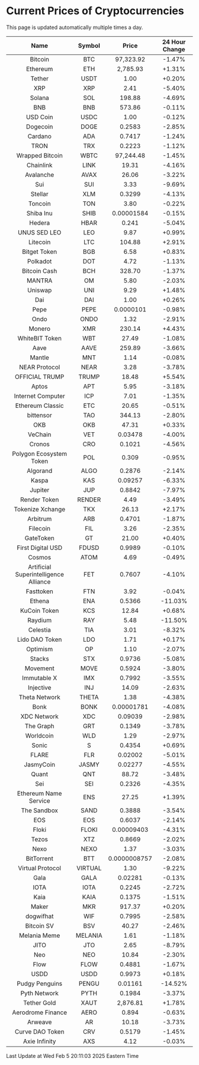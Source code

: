 # Current Prices of Cryptocurrencies
This page is updated automatically multiple times a day.

| Name | Symbol | Price | 24 Hour Change |
| :---: |:---:| :---: | :---: |
| Bitcoin | BTC | 97,323.92 | -1.47% |
| Ethereum | ETH | 2,785.93 | +1.31% |
| Tether | USDT | 1.00 | +0.20% |
| XRP | XRP | 2.41 | -5.40% |
| Solana | SOL | 198.88 | -4.69% |
| BNB | BNB | 573.86 | -0.11% |
| USD Coin | USDC | 1.00 | -0.12% |
| Dogecoin | DOGE | 0.2583 | -2.85% |
| Cardano | ADA | 0.7417 | -1.24% |
| TRON | TRX | 0.2223 | -1.12% |
| Wrapped Bitcoin | WBTC | 97,244.48 | -1.45% |
| Chainlink | LINK | 19.31 | -4.16% |
| Avalanche | AVAX | 26.06 | -3.22% |
| Sui | SUI | 3.33 | -9.69% |
| Stellar | XLM | 0.3299 | -4.13% |
| Toncoin | TON | 3.80 | -0.22% |
| Shiba Inu | SHIB | 0.00001584 | -0.15% |
| Hedera | HBAR | 0.241 | -5.04% |
| UNUS SED LEO | LEO | 9.87 | +0.99% |
| Litecoin | LTC | 104.88 | +2.91% |
| Bitget Token | BGB | 6.58 | +0.83% |
| Polkadot | DOT | 4.72 | -1.13% |
| Bitcoin Cash | BCH | 328.70 | -1.37% |
| MANTRA | OM | 5.80 | -2.03% |
| Uniswap | UNI | 9.29 | +1.48% |
| Dai | DAI | 1.00 | +0.26% |
| Pepe | PEPE | 0.0000101 | -0.98% |
| Ondo | ONDO | 1.32 | -2.91% |
| Monero | XMR | 230.14 | +4.43% |
| WhiteBIT Token | WBT | 27.49 | -1.08% |
| Aave | AAVE | 259.89 | -3.66% |
| Mantle | MNT | 1.14 | -0.08% |
| NEAR Protocol | NEAR | 3.28 | -3.78% |
| OFFICIAL TRUMP | TRUMP | 18.48 | +5.54% |
| Aptos | APT | 5.95 | -3.18% |
| Internet Computer | ICP | 7.01 | -1.35% |
| Ethereum Classic | ETC | 20.65 | -0.51% |
| bittensor | TAO | 344.13 | -2.80% |
| OKB | OKB | 47.31 | +0.33% |
| VeChain | VET | 0.03478 | -4.00% |
| Cronos | CRO | 0.1021 | -4.56% |
| Polygon Ecosystem Token | POL | 0.309 | -0.95% |
| Algorand | ALGO | 0.2876 | -2.14% |
| Kaspa | KAS | 0.09257 | -6.33% |
| Jupiter | JUP | 0.8842 | -7.97% |
| Render Token | RENDER | 4.49 | -3.49% |
| Tokenize Xchange | TKX | 26.13 | +2.17% |
| Arbitrum | ARB | 0.4701 | -1.87% |
| Filecoin | FIL | 3.26 | -2.35% |
| GateToken | GT | 21.00 | +0.40% |
| First Digital USD | FDUSD | 0.9989 | -0.10% |
| Cosmos | ATOM | 4.69 | -0.49% |
| Artificial Superintelligence Alliance | FET | 0.7607 | -4.10% |
| Fasttoken | FTN | 3.92 | -0.04% |
| Ethena | ENA | 0.5366 | -11.03% |
| KuCoin Token | KCS | 12.84 | +0.68% |
| Raydium | RAY | 5.48 | -11.50% |
| Celestia | TIA | 3.01 | -8.32% |
| Lido DAO Token | LDO | 1.71 | +0.17% |
| Optimism | OP | 1.10 | -2.07% |
| Stacks | STX | 0.9736 | -5.08% |
| Movement | MOVE | 0.5924 | -3.80% |
| Immutable X | IMX | 0.7992 | -3.55% |
| Injective | INJ | 14.09 | -2.63% |
| Theta Network | THETA | 1.38 | -4.38% |
| Bonk | BONK | 0.00001781 | -4.08% |
| XDC Network | XDC | 0.09039 | -2.98% |
| The Graph | GRT | 0.1349 | -3.78% |
| Worldcoin | WLD | 1.29 | -2.97% |
| Sonic | S | 0.4354 | +0.69% |
| FLARE | FLR | 0.02002 | -5.01% |
| JasmyCoin | JASMY | 0.02277 | -4.55% |
| Quant | QNT | 88.72 | -3.48% |
| Sei | SEI | 0.2326 | -4.35% |
| Ethereum Name Service | ENS | 27.25 | +1.39% |
| The Sandbox | SAND | 0.3888 | -3.54% |
| EOS | EOS | 0.6037 | -2.14% |
| Floki | FLOKI | 0.00009403 | -4.31% |
| Tezos | XTZ | 0.8669 | -2.02% |
| Nexo | NEXO | 1.37 | -3.03% |
| BitTorrent | BTT | 0.0000008757 | -2.08% |
| Virtual Protocol | VIRTUAL | 1.30 | -9.22% |
| Gala | GALA | 0.02281 | -0.13% |
| IOTA | IOTA | 0.2245 | -2.72% |
| Kaia | KAIA | 0.1375 | -1.51% |
| Maker | MKR | 917.37 | +0.20% |
| dogwifhat | WIF | 0.7995 | -2.58% |
| Bitcoin SV | BSV | 40.27 | -2.46% |
| Melania Meme | MELANIA | 1.61 | -1.18% |
| JITO | JTO | 2.65 | -8.79% |
| Neo | NEO | 10.84 | -2.30% |
| Flow | FLOW | 0.4881 | -1.67% |
| USDD | USDD | 0.9973 | +0.18% |
| Pudgy Penguins | PENGU | 0.01161 | -14.52% |
| Pyth Network | PYTH | 0.1984 | -3.37% |
| Tether Gold | XAUT | 2,876.81 | +1.78% |
| Aerodrome Finance | AERO | 0.894 | -0.63% |
| Arweave | AR | 10.18 | -3.73% |
| Curve DAO Token | CRV | 0.5179 | -1.45% |
| Axie Infinity | AXS | 4.12 | -0.03% |

Last Update at Wed Feb  5 20:11:03 2025 Eastern Time